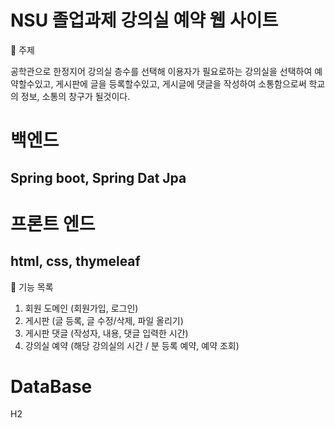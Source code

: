 #  NSU 졸업과제 강의실 예약 웹 사이트
📣 주제

공학관으로 한정지어 강의실 층수를 선택해 이용자가 필요로하는 강의실을 선택하여 예약할수있고, 
게시판에 글을 등록할수있고, 게시글에 댓글을 작성하여 소통함으로써 학교의 정보, 소통의 창구가 될것이다.

# 백엔드
## Spring boot, Spring Dat Jpa

# 프론트 엔드
## html, css, thymeleaf

📣 기능 목록
1. 회원 도메인 (회원가입, 로그인) 
2. 게시판 (글 등록, 글 수정/삭제, 파일 올리기)
3. 게시판 댓글 (작성자, 내용, 댓글 입력한 시간)
4. 강의실 예약 (해당 강의실의 시간 / 분 등록 예약, 예약 조회)

# DataBase
H2
